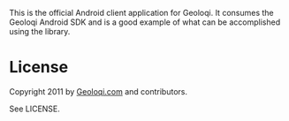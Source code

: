 This is the official Android client application for Geoloqi. It consumes
the Geoloqi Android SDK and is a good example of what can be accomplished
using the library.

License
=======
Copyright 2011 by [Geoloqi.com][geoloqi-site] and contributors.

See LICENSE.

[geoloqi-site]: https://geoloqi.com/
[geoloqi-dev-site]: https://developers.geoloqi.com/

